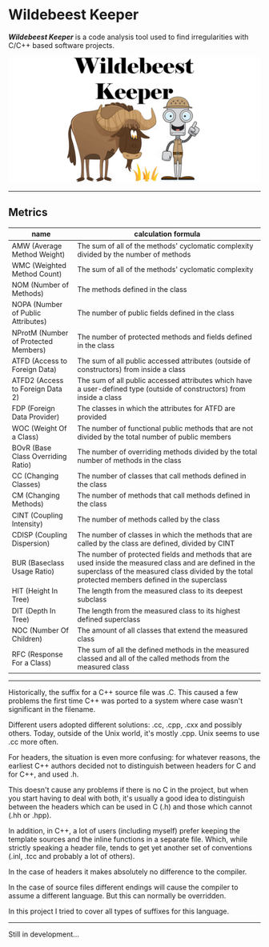 # Wildebeest Keeper
***Wildebeest Keeper*** is a code analysis tool used to find irregularities with C/C++ based software
projects.

![](image/WildebeestKeeper.png)
___

## Metrics
|name|calculation formula|
|----|-------------------|
|AMW (Average Method Weight)|The sum of all of the methods' cyclomatic complexity divided by the number of methods
|WMC (Weighted Method Count)|The sum of all of the methods' cyclomatic complexity
|NOM (Number of Methods)|The methods defined in the class
|NOPA (Number of Public Attributes)|The number of public fields defined in the class
|NProtM (Number of Protected Members)|The number of protected methods and fields defined in the class
|ATFD (Access to Foreign Data)|The sum of all public accessed attributes (outside of constructors) from inside a class
|ATFD2 (Access to Foreign Data 2)|The sum of all public accessed attributes which have a user-defined type (outside of constructors) from inside a class
|FDP (Foreign Data Provider)|The classes in which the attributes for ATFD are provided
|WOC (Weight Of a Class)|The number of functional public methods that are not divided by the total number of public members
|BOvR (Base Class Overriding Ratio)|The number of overriding methods divided by the total number of methods in the class
|CC (Changing Classes)|The number of classes that call methods defined in the class
|CM (Changing Methods)|The number of methods that call methods defined in the class
|CINT (Coupling Intensity)|The number of methods called by the class
|CDISP (Coupling Dispersion)|The number of classes in which the methods that are called by the class are defined, divided by CINT
|BUR (Baseclass Usage Ratio)|The number of protected fields and methods that are used inside the measured class and are defined in the superclass of the measured class divided by the total protected members defined in the superclass
|HIT (Height In Tree)|The length from the measured class to its deepest subclass
|DIT (Depth In Tree)|The length from the measured class to its highest defined superclass
|NOC (Number Of Children)|The amount of all classes that extend the measured class
|RFC (Response For a Class)|The sum of all the defined methods in the measured classed and all of the called methods from the measured class

___

Historically, the suffix for a C++ source file was .C. This caused a few problems the first time C++ was ported to a system where case wasn't significant in the filename.

Different users adopted different solutions: .cc, .cpp, .cxx and possibly others. Today, outside of the Unix world, it's mostly .cpp. Unix seems to use .cc more often.

For headers, the situation is even more confusing: for whatever reasons, the earliest C++ authors decided not to distinguish between headers for C and for C++, and used .h.

This doesn't cause any problems if there is no C in the project, but when you start having to deal with both, it's usually a good idea to distinguish between the headers which
can be used in C (.h) and those which cannot (.hh or .hpp).

In addition, in C++, a lot of users (including myself) prefer keeping the template sources and the inline functions in a separate file. Which, while strictly speaking a header file,
tends to get yet another set of conventions (.inl, .tcc and probably a lot of others).

In the case of headers it makes absolutely no difference to the compiler.

In the case of source files different endings will cause the compiler to assume a different language. But this can normally be overridden.

In this project I tried to cover all types of suffixes for this language.

___

Still in development...
